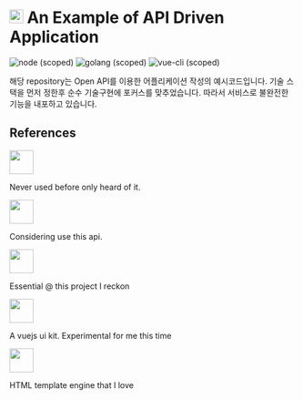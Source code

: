 # <img src="https://use.fontawesome.com/releases/v5.0.9/svgs/brands/app-store-ios.svg" width="24px"> An Example of API Driven Application


![node (scoped)](https://img.shields.io/badge/node-%3E=9.8.0-brightgreen.svg)
![golang (scoped)](https://img.shields.io/badge/golang-1.10.1-brightgreen.svg)
![vue-cli (scoped)](https://img.shields.io/badge/vue--cli-3.0.0-brightgreen.svg)


해당 repository는 Open API를 이용한 어플리케이션 작성의 예시코드입니다.
기술 스택을 먼저 정한후 순수 기술구현에 포커스를 맞추었습니다. 따라서 서비스로 불완전한 기능을 내포하고 있습니다.



## References
[<img src="https://cdn-images-1.medium.com/max/1600/0*fyyS1OHEaQ2il8Tg.png" height="42px">](https://golang.org/)

Never used before only heard of it.


[<img src="https://fiu-assets-2-syitaetz61hl2sa.stackpathdns.com/static/use-media-items/17/16058/upto-700xauto/56702c1c/@2x/tumblr_logotype_white_blue_512.png" height="42px">](https://www.tumblr.com/docs/en/api/v2)

Considering use this api.


[<img src="https://vuejs.org/images/logo.png" height="42px">](https://vuejs.org/)

Essential @ this project I reckon


[<img src="https://bulma.io/images/bulma-logo.png" height="42px">](https://bulma.io/documentation/overview/start/)

A vuejs ui kit. Experimental for me this time


[<img src="https://camo.githubusercontent.com/a43de8ca816e78b1c2666f7696f449b2eeddbeca/68747470733a2f2f63646e2e7261776769742e636f6d2f7075676a732f7075672d6c6f676f2f656563343336636565386664396431373236643738333963626539396431663639343639326330632f5356472f7075672d66696e616c2d6c6f676f2d5f2d636f6c6f75722d3132382e737667" height="42px">](https://pugjs.org/api/getting-started.html)

HTML template engine that I love


